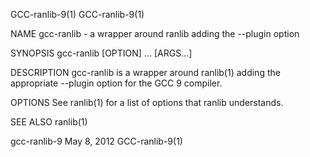 GCC-ranlib-9(1)                                                                                                                                                                               GCC-ranlib-9(1)

NAME
       gcc-ranlib - a wrapper around ranlib adding the --plugin option

SYNOPSIS
       gcc-ranlib [OPTION] ... [ARGS...]

DESCRIPTION
       gcc-ranlib is a wrapper around ranlib(1) adding the appropriate --plugin option for the GCC 9 compiler.

OPTIONS
       See ranlib(1) for a list of options that ranlib understands.

SEE ALSO
       ranlib(1)

gcc-ranlib-9                                                                                     May 8, 2012                                                                                  GCC-ranlib-9(1)
